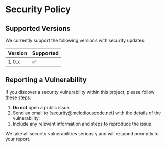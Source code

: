 # Security Policy

## Supported Versions

We currently support the following versions with security updates:

| Version | Supported          |
| ------- | ------------------ |
| 1.0.x   | :white_check_mark: |

## Reporting a Vulnerability

If you discover a security vulnerability within this project, please follow these steps:

1. **Do not** open a public issue.
2. Send an email to [security@melodiouscode.net] with the details of the vulnerability.
3. Include any relevant information and steps to reproduce the issue.

We take all security vulnerabilities seriously and will respond promptly to your report.

